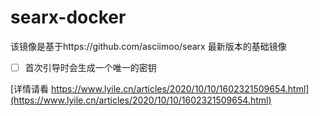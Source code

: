 # searx-docker

该镜像是基于https://github.com/asciimoo/searx 最新版本的基础镜像

* [ ] 首次引导时会生成一个唯一的密钥

[详情请看 https://www.lyile.cn/articles/2020/10/10/1602321509654.html](https://www.lyile.cn/articles/2020/10/10/1602321509654.html)
